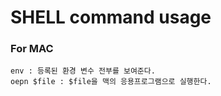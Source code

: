 # SHELL command usage

### For MAC
    env : 등록된 환경 변수 전부를 보여준다.
    oepn $file : $file을 맥의 응용프로그램으로 실행한다.
